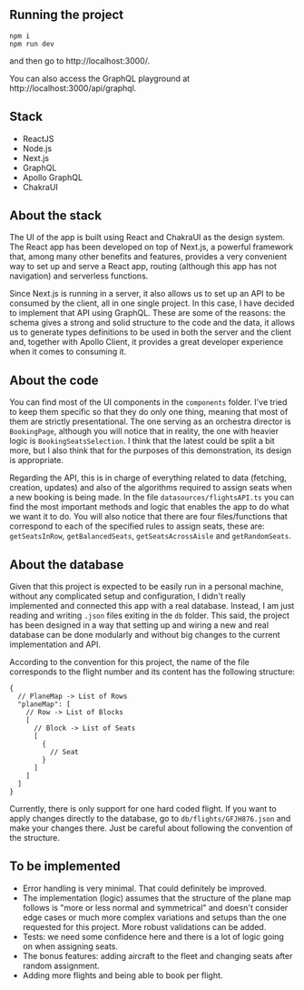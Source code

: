 ## Running the project

```
npm i
npm run dev
```

and then go to http://localhost:3000/.

You can also access the GraphQL playground at http://localhost:3000/api/graphql.

## Stack

- ReactJS
- Node.js
- Next.js
- GraphQL
- Apollo GraphQL
- ChakraUI

## About the stack

The UI of the app is built using React and ChakraUI as the design system. The React app has been developed on top of Next.js, a powerful framework that, among many other benefits and features, provides a very convenient way to set up and serve a React app, routing (although this app has not navigation) and serverless functions.

Since Next.js is running in a server, it also allows us to set up an API to be consumed by the client, all in one single project. In this case, I have decided to implement that API using GraphQL. These are some of the reasons: the schema gives a strong and solid structure to the code and the data, it allows us to generate types definitions to be used in both the server and the client and, together with Apollo Client, it provides a great developer experience when it comes to consuming it.

## About the code

You can find most of the UI components in the `components` folder. I've tried to keep them specific so that they do only one thing, meaning that most of them are strictly presentational. The one serving as an orchestra director is `BookingPage`, although you will notice that in reality, the one with heavier logic is `BookingSeatsSelection`. I think that the latest could be split a bit more, but I also think that for the purposes of this demonstration, its design is appropriate.

Regarding the API, this is in charge of everything related to data (fetching, creation, updates) and also of the algorithms required to assign seats when a new booking is being made. In the file `datasources/flightsAPI.ts` you can find the most important methods and logic that enables the app to do what we want it to do. You will also notice that there are four files/functions that correspond to each of the specified rules to assign seats, these are: `getSeatsInRow`, `getBalancedSeats`, `getSeatsAcrossAisle` and `getRandomSeats`.

## About the database

Given that this project is expected to be easily run in a personal machine, without any complicated setup and configuration, I didn't really implemented and connected this app with a real database. Instead, I am just reading and writing `.json` files exiting in the `db` folder. This said, the project has been designed in a way that setting up and wiring a new and real database can be done modularly and without big changes to the current implementation and API.

According to the convention for this project, the name of the file corresponds to the flight number and its content has the following structure:

```
{
  // PlaneMap -> List of Rows
  "planeMap": [
    // Row -> List of Blocks
    [
      // Block -> List of Seats
      [
        {
          // Seat
        }
      ]
    ]
  ]
}
```

Currently, there is only support for one hard coded flight. If you want to apply changes directly to the database, go to `db/flights/GFJH876.json` and make your changes there. Just be careful about following the convention of the structure.

## To be implemented

- Error handling is very minimal. That could definitely be improved.
- The implementation (logic) assumes that the structure of the plane map follows is "more or less normal and symmetrical" and doesn't consider edge cases or much more complex variations and setups than the one requested for this project. More robust validations can be added.
- Tests: we need some confidence here and there is a lot of logic going on when assigning seats.
- The bonus features: adding aircraft to the fleet and changing seats after random assignment.
- Adding more flights and being able to book per flight.
